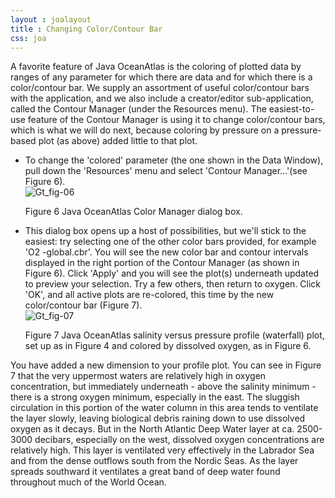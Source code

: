 ```yaml
---
layout : joalayout
title : Changing Color/Contour Bar
css: joa
---
```

<p>A favorite feature of Java OceanAtlas is the coloring of plotted data by ranges of any parameter for which there are data and for which there is a color/contour bar. We supply an assortment of useful color/contour bars with the application, and we also include a creator/editor sub-application, called the Contour Manager (under the Resources menu). The easiest-to-use feature of the Contour Manager is using it to change color/contour bars, which is what we will do next, because coloring by pressure on a pressure-based plot (as above) added little to that plot.</p>
	<ul>
		<li>To change the 'colored' parameter (the one shown in the Data Window), pull down the 'Resources' menu and select 'Contour Manager...'(see Figure 6).</li>

<div class="gt_fig">
      <img alt="Gt_fig-06" class="gt_image" src="http://joa.ucsd.edu/static/images/guided_tour/gt_fig-06.jpg">
		<p class="gt_caption">Figure 6 Java OceanAtlas Color Manager dialog box.</p></div>

<li>This dialog box opens up a host of possibilities, but we'll stick to the easiest: try selecting one of the other color bars provided, for example 'O2 -global.cbr'. You will see the new color bar and contour intervals displayed in the right portion of the Contour Manager (as shown in Figure 6). Click 'Apply' and you will see the plot(s) underneath updated to preview your selection. Try a few others, then return to oxygen. Click 'OK', and all active plots are re-colored, this time by the new color/contour bar (Figure 7).</li>
	
<div class="gt_fig">
      <img alt="Gt_fig-07" class="gt_image" src="http://joa.ucsd.edu/static/images/guided_tour/gt_fig-07.jpg">
		<p class="gt_caption">Figure 7 Java OceanAtlas salinity versus pressure profile (waterfall) plot, set up as in Figure 4 and colored by dissolved oxygen, as in Figure 6.</p></div>
	</ul>
	<p class="oceanography_text">You have added a new dimension to your profile plot. You can see in Figure 7 that the very uppermost waters are relatively high in oxygen concentration, but immediately underneath - above the salinity minimum - there is a strong oxygen minimum, especially in the east. The sluggish circulation in this portion of the water column in this area tends to ventilate the layer slowly, leaving biological debris raining down to use dissolved oxygen as it decays. But in the North Atlantic Deep Water layer at ca. 2500-3000 decibars, especially on the west, dissolved oxygen concentrations are relatively high. This layer is ventilated very effectively in the Labrador Sea and from the dense outflows south from the Nordic Seas. As the layer spreads southward it ventilates a great band of deep water found throughout much of the World Ocean.</p>
